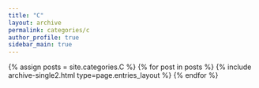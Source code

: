```yaml
---
title: "C"
layout: archive
permalink: categories/c
author_profile: true
sidebar_main: true
---
```


{% assign posts = site.categories.C %}
{% for post in posts %} {% include archive-single2.html type=page.entries_layout %} {% endfor %}